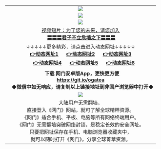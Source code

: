 <table>
  <tr>
    <td align=center><img src="https://github.com/gyhhx/image-upload/blob/master/gypic2-1.jpg" /></td>
  </tr>
    <tr>
  <td align=center><img src="https://github.com/gyhhx/image-upload/blob/master/%E5%BE%AE%E4%BF%A1%E8%AF%B4%E6%98%8E4.jpg" /></td>  
  </tr>
  <tr>
    <td align=center><img src="https://github.com/gyhhx/image-upload/blob/master/%E5%BE%AE%E4%BF%A1%E8%AF%B4%E6%98%8E.jpg" /></td>
 </tr> 
   <tr>
  <td align=center>
  <a href="https://s3-ap-southeast-2.amazonaws.com/ogatey/oGate.htm?c816846_2_1&from=gy">视频短片：为了您的未来，请您加入</a><br/>
  <a href="https://s3-ap-southeast-2.amazonaws.com/ogatey/oGate.htm?ogST.aspx&from=gy"><b>〓〓〓君子不立危墙之下〓〓〓<br/></a>
      </td>
  </tr>
     <tr>
      <td align=center>↓↓↓↓↓更多精彩，请点击进入动态网址↓↓↓↓↓<br/>
      <a href="https://rawgit.com/onorm/up/master/oGate.htm?from=gy"><b>👉动态网址1</a>
      <a href="https://s3-ap-southeast-2.amazonaws.com/ogatey/oGate.htm?from=gy"><b>👉动态网址2</a>
      <a href="https://s3.ap-northeast-2.amazonaws.com/ogates/oGate.htm?from=gy"><b>👉动态网址3<br/></a>
      <a href="https://s3.eu-west-2.amazonaws.com/ogatel/oGate.htm?from=gy"><b>👉动态网址4</a>
      <a href="https://s3.eu-central-1.amazonaws.com/ogatef/oGate.htm?from=gy"><b>👉动态网址5</a>
      <a href="https://s3.ap-south-1.amazonaws.com/ogatem/oGate.htm?from=gy"><b>👉动态网址6</a>
    </td>
  </tr>
  <tr>
    <td align=center><b>
      下载 网门安卓版App，更快更方便  <br/> 
      <a href="https://raw.githubusercontent.com/ogate/up/master/ogate.apk">https://git.io/ogatea</a><br/>
    <b/>◆微信中如无响应，请复制以上链接地址到非国产浏览器中打开◆<br/>
    </td>
  </tr>
  <tr>
    <td align=center><img src="https://cloud.githubusercontent.com/assets/11880933/15631437/70d0a74e-259d-11e6-946f-6237b4b657bd.jpg"/></td>
  </tr>
  <tr>
    <td align=center>
大陆用户无需翻墙，<br/>
直接登入《网门》网站，就可了解全球精粹资源。<br/>
《网门》适合手机、平板、电脑等所有网络终端用户。<br/>
《网门》无需翻墙突破网络封锁，是稳定长效的安全网址。<br/>
只要把网址保存在手机、电脑浏览器收藏夹中，<br/>
就可以随时打开《网门》，分享全球菁萃资源。<br/>
</td>
  </tr>
</table>    
